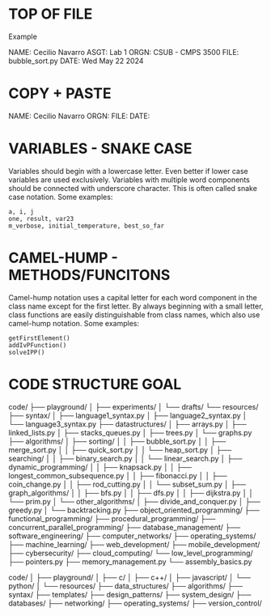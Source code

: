 # TOP OF FILE
Example

NAME: Cecilio Navarro
ASGT: Lab 1
ORGN: CSUB - CMPS 3500
FILE: bubble_sort.py
DATE: Wed May 22 2024

# COPY + PASTE
NAME: Cecilio Navarro
ORGN: 
FILE: 
DATE: 

# VARIABLES - SNAKE CASE
Variables should begin with a lowercase letter. Even better if lower case variables are used exclusively. Variables with multiple word components should be connected with underscore character. This is often called snake case notation. Some examples:

    a, i, j
    one, result, var23
    m_verbose, initial_temperature, best_so_far

# CAMEL-HUMP - METHODS/FUNCITONS
Camel-hump notation uses a capital letter for each word component in the class name except for the first letter. By always beginning with a small letter, class functions are easily distinguishable from class names, which also use camel-hump notation. Some examples:

    getFirstElement()
    addIvPFunction()
    solveIPP()

# CODE STRUCTURE GOAL
code/
├── playground/
│   ├── experiments/
│   └── drafts/
└── resources/
    ├── syntax/
    │   ├── language1_syntax.py
    │   ├── language2_syntax.py
    │   └── language3_syntax.py
    ├── datastructures/
    │   ├── arrays.py
    │   ├── linked_lists.py
    │   ├── stacks_queues.py
    │   ├── trees.py
    │   └── graphs.py
    ├── algorithms/
    │   ├── sorting/
    │   │   ├── bubble_sort.py
    │   │   ├── merge_sort.py
    │   │   ├── quick_sort.py
    │   │   └── heap_sort.py
    │   ├── searching/
    │   │   ├── binary_search.py
    │   │   └── linear_search.py
    │   ├── dynamic_programming/
    │   │   ├── knapsack.py
    │   │   ├── longest_common_subsequence.py
    │   │   ├── fibonacci.py
    │   │   ├── coin_change.py
    │   │   ├── rod_cutting.py
    │   │   └── subset_sum.py
    │   ├── graph_algorithms/
    │   │   ├── bfs.py
    │   │   ├── dfs.py
    │   │   ├── dijkstra.py
    │   │   └── prim.py
    │   └── other_algorithms/
    │       ├── divide_and_conquer.py
    │       ├── greedy.py
    │       └── backtracking.py
    ├── object_oriented_programming/
    ├── functional_programming/
    ├── procedural_programming/
    ├── concurrent_parallel_programming/
    ├── database_management/
    ├── software_engineering/
    ├── computer_networks/
    ├── operating_systems/
    ├── machine_learning/
    ├── web_development/
    ├── mobile_development/
    ├── cybersecurity/
    ├── cloud_computing/
    └── low_level_programming/
        ├── pointers.py
        ├── memory_management.py
        └── assembly_basics.py


code/
│
├── playground/
│   ├── c/
│   ├── c++/
│   ├── javascript/
│   └── python/
│
└── resources/
    ├── data_structures/
    ├── algorithms/
    ├── syntax/
    ├── templates/
    ├── design_patterns/
    ├── system_design/
    ├── databases/
    ├── networking/
    ├── operating_systems/
    ├── version_control/

